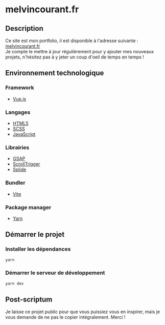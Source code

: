 # melvincourant.fr

## Description
Ce site est mon portfolio, il est disponible à l'adresse suivante : [melvincourant.fr](https://melvincourant.fr)<br>
Je compte le mettre à jour régulièrement pour y ajouter mes nouveaux projets, n'hésitez pas à y jeter un coup d'oeil de temps en temps !

## Environnement technologique

### Framework
- [Vue.js](https://vuejs.org/)

### Langages
- [HTML5](https://developer.mozilla.org/fr/docs/Web/HTML)
- [SCSS](https://sass-lang.com/)
- [JavaScript](https://developer.mozilla.org/fr/docs/Web/JavaScript)

### Librairies
- [GSAP](https://greensock.com/gsap/)
- [ScrollTrigger](https://greensock.com/scrolltrigger/)
- [Splide](https://splidejs.com/)

### Bundler
- [Vite](https://vitejs.dev/)

### Package manager
- [Yarn](https://yarnpkg.com/)

## Démarrer le projet

### Installer les dépendances
```bash
yarn
```

### Démarrer le serveur de développement
```bash
yarn dev
```

## Post-scriptum
Je laisse ce projet public pour que vous puissiez vous en inspirer, mais je vous demande de ne pas le copier intégralement. Merci !